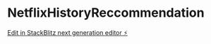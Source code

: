 # NetflixHistoryReccommendation

[Edit in StackBlitz next generation editor ⚡️](https://stackblitz.com/~/github.com/samaabhinavr/NetflixHistoryReccommendation)